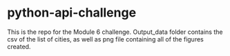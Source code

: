 # python-api-challenge
This is the repo for the Module 6 challenge. Output_data folder contains the csv of the list of cities, as well as png file containing all of the figures created.
